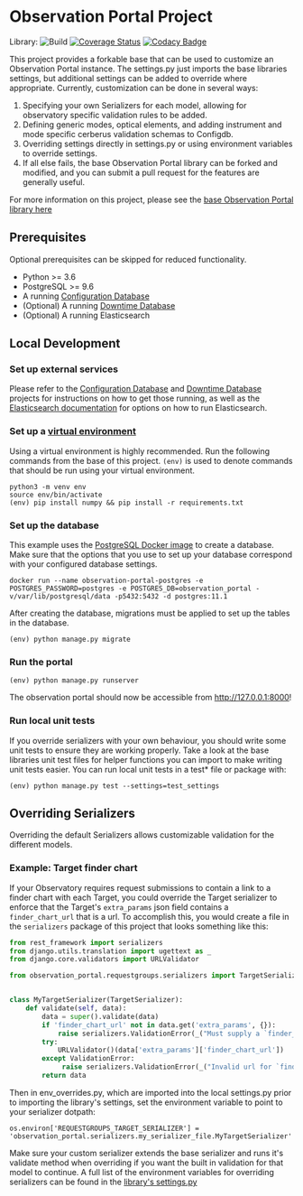 # Observation Portal Project

Library: ![Build](https://github.com/observatorycontrolsystem/observation-portal/workflows/Build/badge.svg)
[![Coverage Status](https://coveralls.io/repos/github/observatorycontrolsystem/observation-portal/badge.svg?branch=master)](https://coveralls.io/github/observatorycontrolsystem/observation-portal?branch=master)
[![Codacy Badge](https://api.codacy.com/project/badge/Grade/9846cee7c4904cae8864525101030169)](https://www.codacy.com/gh/observatorycontrolsystem/observation-portal?utm_source=github.com&utm_medium=referral&utm_content=observatorycontrolsystem/observation-portal&utm_campaign=Badge_Grade)

This project provides a forkable base that can be used to customize an Observation Portal instance. The settings.py just imports the base libraries settings, but additional settings can be added to override where appropriate. Currently, customization can be done in several ways:

1. Specifying your own Serializers for each model, allowing for observatory specific validation rules to be added.
2. Defining generic modes, optical elements, and adding instrument and mode specific cerberus validation schemas to Configdb.
3. Overriding settings directly in settings.py or using environment variables to override settings.
4. If all else fails, the base Observation Portal library can be forked and modified, and you can submit a pull request for the features are generally useful.

For more information on this project, please see the [base Observation Portal library here](https://github.com/observatorycontrolsystem/observation-portal)


## Prerequisites

Optional prerequisites can be skipped for reduced functionality.

-   Python >= 3.6
-   PostgreSQL >= 9.6
-   A running [Configuration Database](https://github.com/observatorycontrolsystem/configdb) 
-   (Optional) A running [Downtime Database](https://github.com/observatorycontrolsystem/downtime)
-   (Optional) A running Elasticsearch


## Local Development

### **Set up external services**

Please refer to the [Configuration Database](https://github.com/observatorycontrolsystem/configdb) and [Downtime Database](https://github.com/LCOGT/downtime) projects for instructions on how to get those running, as well as the [Elasticsearch documentation](https://www.elastic.co/guide/en/elasticsearch/reference/5.6/install-elasticsearch.html) for options on how to run Elasticsearch.

### **Set up a [virtual environment](https://docs.python.org/3/tutorial/venv.html)**

Using a virtual environment is highly recommended. Run the following commands from the base of this project. `(env)`
is used to denote commands that should be run using your virtual environment.

    python3 -m venv env
    source env/bin/activate
    (env) pip install numpy && pip install -r requirements.txt

### **Set up the database**

This example uses the [PostgreSQL Docker image](https://hub.docker.com/_/postgres) to create a database. Make sure that the options that you use to set up your database correspond with your configured database settings.

    docker run --name observation-portal-postgres -e POSTGRES_PASSWORD=postgres -e POSTGRES_DB=observation_portal -v/var/lib/postgresql/data -p5432:5432 -d postgres:11.1

After creating the database, migrations must be applied to set up the tables in the database.

    (env) python manage.py migrate

### **Run the portal**

    (env) python manage.py runserver

The observation portal should now be accessible from <http://127.0.0.1:8000>!

### **Run local unit tests**

If you override serializers with your own behaviour, you should write some unit tests to ensure they are working properly. Take a look at the base libraries unit test files for helper functions you can import to make writing unit tests easier. You can run local unit tests in a test* file or package with:

    (env) python manage.py test --settings=test_settings


## Overriding Serializers
Overriding the default Serializers allows customizable validation for the different models.

### Example: Target finder chart
If your Observatory requires request submissions to contain a link to a finder chart with each Target, you could override the Target serializer to enforce that the Target's `extra_params` json field contains a `finder_chart_url` that is a url. To accomplish this, you would create a file in the `serializers` package of this project that looks something like this:


```python
from rest_framework import serializers
from django.utils.translation import ugettext as _
from django.core.validators import URLValidator

from observation_portal.requestgroups.serializers import TargetSerializer


class MyTargetSerializer(TargetSerializer):
    def validate(self, data):
        data = super().validate(data)
        if 'finder_chart_url' not in data.get('extra_params', {}):
            raise serializers.ValidationError(_("Must supply a `finder_chart_url` within Target's extra_params."))
        try:
            URLValidator()(data['extra_params']['finder_chart_url'])
        except ValidationError:
             raise serializers.ValidationError(_("Invalid url for `finder_chart_url` within Target's extra_params."))
        return data
```

Then in env_overrides.py, which are imported into the local settings.py prior to importing the library's settings, set the environment variable to point to your serializer dotpath:

```os.environ['REQUESTGROUPS_TARGET_SERIALIZER'] = 'observation_portal.serializers.my_serializer_file.MyTargetSerializer'```

Make sure your custom serializer extends the base serializer and runs it's validate method when overriding if you want the built in validation for that model to continue. A full list of the environment variables for overriding serializers can be found in the [library's settings.py](https://github.com/observatorycontrolsystem/observation-portal/blob/master/observation_portal/settings.py#L287)
